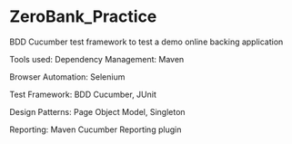 # ZeroBank_Practice
BDD Cucumber test framework to test a demo online backing application

Tools used:
Dependency Management: Maven

Browser Automation: Selenium

Test Framework: BDD Cucumber, JUnit

Design Patterns: Page Object Model, Singleton

Reporting: Maven Cucumber Reporting plugin
